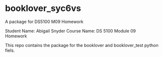 # booklover_syc6vs
A package for DS5100 M09 Homework

Student Name: Abigail Snyder
Course Name: DS 5100
Module 09 Homework

This repo contains the package for the booklover and booklover_test python fiels. 
